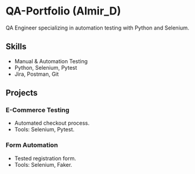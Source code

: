 # QA-Portfolio (Almir_D)
QA Engineer specializing in automation testing with Python and Selenium.

## Skills
- Manual & Automation Testing
- Python, Selenium, Pytest
- Jira, Postman, Git

## Projects
### E-Commerce Testing
- Automated checkout process.
- Tools: Selenium, Pytest.

### Form Automation
- Tested registration form.
- Tools: Selenium, Faker.
